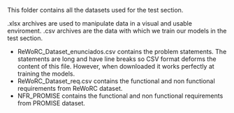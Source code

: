 This folder contains all the datasets used for the test section.

.xlsx archives are used to manipulate data in a visual and usable enviroment. .csv archives are the data with which we train our models in the test section.

 - ReWoRC_Dataset_enunciados.csv contains the problem statements. The statements are long and have line breaks so CSV format deforms the content of this file. However, when downloaded it works perfectly at training the models.
 - ReWoRC_Dataset_req.csv contains the functional and non functional requirements from ReWoRC dataset.
 - NFR_PROMISE contains the functional and non functional requirements from PROMISE dataset.
